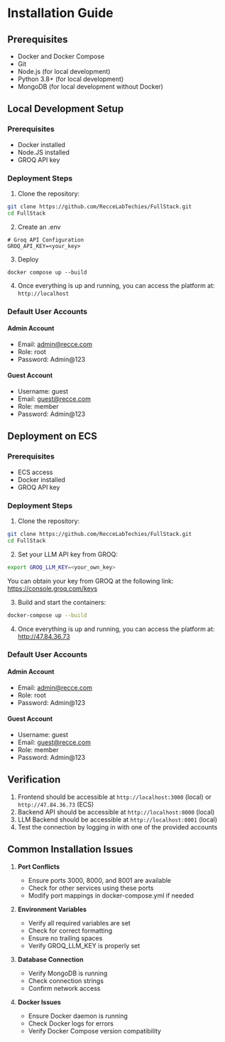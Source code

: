 # Installation Guide

## Prerequisites

- Docker and Docker Compose
- Git
- Node.js (for local development)
- Python 3.8+ (for local development)
- MongoDB (for local development without Docker)

## Local Development Setup

### Prerequisites

- Docker installed
- Node.JS installed
- GROQ API key

### Deployment Steps

1. Clone the repository:

```bash
git clone https://github.com/RecceLabTechies/FullStack.git
cd FullStack
```

2. Create an .env

```
# Groq API Configuration
GROQ_API_KEY=<your_key>
```

3. Deploy

```
docker compose up --build
```

4. Once everything is up and running, you can access the platform at: `http://localhost`

### Default User Accounts

#### Admin Account

- Email: admin@recce.com
- Role: root
- Password: Admin@123

#### Guest Account

- Username: guest
- Email: guest@recce.com
- Role: member
- Password: Admin@123

## Deployment on ECS

### Prerequisites

- ECS access
- Docker installed
- GROQ API key

### Deployment Steps

1. Clone the repository:

```bash
git clone https://github.com/RecceLabTechies/FullStack.git
cd FullStack
```

2. Set your LLM API key from GROQ:

```bash
export GROQ_LLM_KEY=<your_own_key>
```

You can obtain your key from GROQ at the following link: https://console.groq.com/keys

3. Build and start the containers:

```bash
docker-compose up --build
```

4. Once everything is up and running, you can access the platform at: http://47.84.36.73

### Default User Accounts

#### Admin Account

- Email: admin@recce.com
- Role: root
- Password: Admin@123

#### Guest Account

- Username: guest
- Email: guest@recce.com
- Role: member
- Password: Admin@123

## Verification

1. Frontend should be accessible at `http://localhost:3000` (local) or `http://47.84.36.73` (ECS)
2. Backend API should be accessible at `http://localhost:8000` (local)
3. LLM Backend should be accessible at `http://localhost:8001` (local)
4. Test the connection by logging in with one of the provided accounts

## Common Installation Issues

1. **Port Conflicts**

   - Ensure ports 3000, 8000, and 8001 are available
   - Check for other services using these ports
   - Modify port mappings in docker-compose.yml if needed

2. **Environment Variables**

   - Verify all required variables are set
   - Check for correct formatting
   - Ensure no trailing spaces
   - Verify GROQ_LLM_KEY is properly set

3. **Database Connection**

   - Verify MongoDB is running
   - Check connection strings
   - Confirm network access

4. **Docker Issues**
   - Ensure Docker daemon is running
   - Check Docker logs for errors
   - Verify Docker Compose version compatibility
